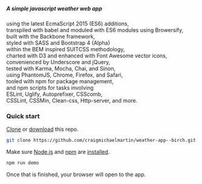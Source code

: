 ##### A simple javascript weather web app  
using the latest EcmaScript 2015 (ES6) additions,  
transpiled with babel and moduled with ES6 modules using Browersify,  
built with the Backbone framework,  
styled with SASS and Bootstrap 4 (Alpha)  
within the BEM inspired SUITCSS methodology,  
charted with D3 and enhanced with Font Awesome vector icons,  
convenienced by Underscore and jQuery,  
tested with Karma, Mocha, Chai, and Sinon,  
using PhantomJS, Chrome, Firefox, and Safari,  
tooled with npm for package management,  
and npm scripts for tasks involving  
ESLint, Uglify, Autoprefixer, CSScomb,  
CSSLint, CSSMin, Clean-css, Http-server, and more.

### Quick start

[Clone](http://git-scm.com/docs/git-clone) or [download](https://github.com/craigmichaelmartin/weather-app--birch/archive/master.zip) this repo.

```sh
git clone https://github.com/craigmichaelmartin/weather-app--birch.git && cd weather-app--birch
```

Make sure [Node.js](http://nodejs.org/) and [npm](https://www.npmjs.org/) are
[installed](http://nodejs.org/download/).

```sh
npm run demo
```

Once that is finished, your browser will open to the app.
